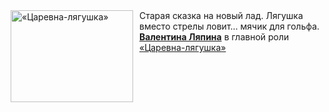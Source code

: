 <!--2025-01-20 08:00:18-->
<div class="yb">
  <div class="rss smaller1 kino_kino"><a href="https://www.kino-teatr.ru/video/45589/" title="«Царевна-лягушка»"><img src="https://www.kino-teatr.ru/video/9/8/45589/poster.jpg" width="196" height="147" align="left" hspace="5" style="margin: 0px 10px 0px 5px" alt="«Царевна-лягушка»"/></a>Старая сказка на новый лад. Лягушка вместо стрелы ловит… мячик для гольфа. <a href=https://www.kino-teatr.ru/kino/acter/w/ros/365400/bio/ target=_blank><strong>Валентина Ляпина</strong></a> в главной роли <br><a class="light" href="https://www.kino-teatr.ru/video/45589/">«Царевна-лягушка»</a></div>
</div>
